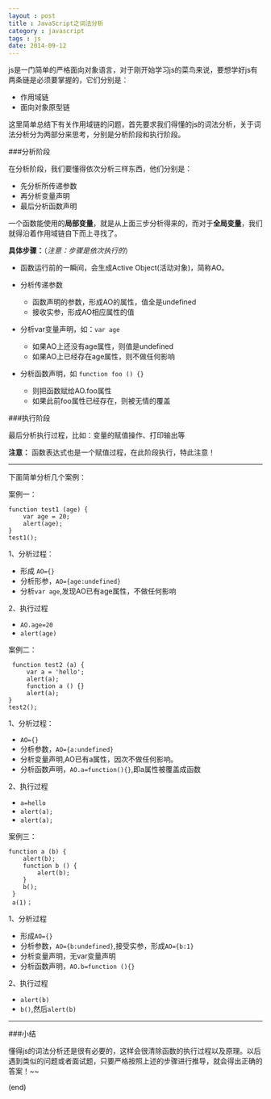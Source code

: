 ```yaml
---
layout : post
title : JavaScript之词法分析
category : javascript
tags : js
date: 2014-09-12
---
```

js是一门简单的严格面向对象语言，对于刚开始学习js的菜鸟来说，要想学好js有两条链是必须要掌握的，它们分别是：

* 作用域链
* 面向对象原型链

这里简单总结下有关作用域链的问题，首先要求我们得懂的js的词法分析，关于词法分析分为两部分来思考，分别是分析阶段和执行阶段。

<!--more-->

###分析阶段

在分析阶段，我们要懂得依次分析三样东西，他们分别是：

* 先分析所传递参数
* 再分析变量声明
* 最后分析函数声明

一个函数能使用的**局部变量**，就是从上面三步分析得来的，而对于**全局变量**，我们就得沿着作用域链自下而上寻找了。

**具体步骤：**（*注意：步骤是依次执行的*）

* 函数运行前的一瞬间，会生成Active Object(活动对象)，简称AO。

* 分析传递参数
	* 函数声明的参数，形成AO的属性，值全是undefined
	* 接收实参，形成AO相应属性的值

* 分析var变量声明，如：`var age`
	* 如果AO上还没有age属性，则值是undefined
	* 如果AO上已经存在age属性，则不做任何影响

* 分析函数声明，如 `function foo () {}`
	* 则把函数赋给AO.foo属性
	* 如果此前foo属性已经存在，则被无情的覆盖

###执行阶段

最后分析执行过程，比如：变量的赋值操作、打印输出等

**注意：** 函数表达式也是一个赋值过程，在此阶段执行，特此注意！

---

下面简单分析几个案例：

案例一：

	function test1 (age) {
		var age = 20;
		alert(age);
	}
	test1();


1、分析过程：
	
* 形成 `AO={}`
* 分析形参，`AO={age:undefined}`
* 分析`var age`,发现AO已有age属性，不做任何影响

2、执行过程

* `AO.age=20`
* `alert(age)`


案例二：

	 function test2 (a) {
         var a = 'hello';
         alert(a);
         function a () {}
         alert(a);
	}
	test2();

1、分析过程：

* `AO={}`
* 分析参数，`AO={a:undefined}`
* 分析变量声明,AO已有a属性，因次不做任何影响。
* 分析函数声明，`AO.a=function(){}`,即a属性被覆盖成函数

2、执行过程

* `a=hello`
* `alert(a);`
* `alert(a);`

案例三：

	function a (b) {
        alert(b);
        function b () {
            alert(b);
        }
        b();
     }
     a(1)；

1、分析过程

* 形成`AO={}`
* 分析参数，`AO={b:undefined}`,接受实参，形成`AO={b:1}`
* 分析变量声明，无var变量声明
* 分析函数声明，`AO.b=function (){}`

2、执行过程

* `alert(b)`
* `b()`,然后`alert(b)`

---

###小结

懂得js的词法分析还是很有必要的，这样会很清除函数的执行过程以及原理。以后遇到类似的问题或者面试题，只要严格按照上述的步骤进行推导，就会得出正确的答案！~~

(end)





	
            

	


